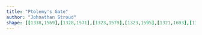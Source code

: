 ```yaml
---
title: "Ptolemy's Gate"
author: "Johnathan Stroud"
shape: [[1338,1569],[1328,1571],[1323,1579],[1323,1595],[1321,1603],[1322,1621],[1318,1641],[1317,1661],[1314,1674],[1310,1716],[1307,1731],[1304,1783],[1297,1818],[1287,1925],[1284,1937],[1282,1959],[1278,1975],[1277,1992],[1272,2022],[1271,2046],[1264,2101],[1264,2113],[1255,2170],[1253,2201],[1248,2228],[1248,2242],[1242,2272],[1236,2346],[1229,2395],[1226,2443],[1221,2483],[1221,2496],[1218,2506],[1214,2559],[1210,2574],[1210,2586],[1214,2593],[1227,2598],[1245,2600],[1321,2601],[1353,2600],[1360,2597],[1364,2584],[1365,2560],[1370,2543],[1371,2534],[1374,2527],[1377,2509],[1380,2467],[1380,2445],[1384,2417],[1384,2389],[1386,2381],[1389,2336],[1398,2266],[1403,2199],[1405,2191],[1410,2136],[1413,2123],[1415,2087],[1425,2026],[1426,2006],[1428,1997],[1428,1972],[1431,1960],[1431,1949],[1435,1937],[1435,1922],[1438,1914],[1438,1896],[1441,1887],[1440,1869],[1442,1862],[1446,1825],[1450,1814],[1449,1796],[1451,1789],[1454,1741],[1461,1696],[1461,1681],[1465,1661],[1465,1644],[1469,1633],[1471,1608],[1470,1592],[1466,1587],[1459,1584],[1429,1581],[1416,1577],[1394,1576],[1357,1570],[1342,1569]]
---
```

